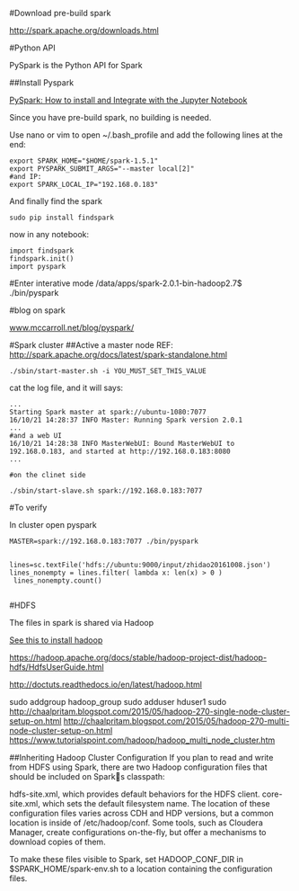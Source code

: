 
#Download pre-build spark

http://spark.apache.org/downloads.html

#Python API

PySpark is the Python API for Spark

##Install Pyspark

[PySpark: How to install and Integrate with the Jupyter Notebook](https://www.dataquest.io/blog/pyspark-installation-guide/)

Since you have pre-build spark, no building is needed.

Use nano or vim to open ~/.bash_profile and add the following lines at the end:
```
export SPARK_HOME="$HOME/spark-1.5.1"
export PYSPARK_SUBMIT_ARGS="--master local[2]"
#and IP:
export SPARK_LOCAL_IP="192.168.0.183"
```

And finally find the spark
```
sudo pip install findspark
```

now in any notebook:
```
import findspark
findspark.init()
import pyspark
```
#Enter interative mode
/data/apps/spark-2.0.1-bin-hadoop2.7$ ./bin/pyspark

#blog on spark

www.mccarroll.net/blog/pyspark/

#Spark cluster
##Active a master node
REF: http://spark.apache.org/docs/latest/spark-standalone.html


```
./sbin/start-master.sh -i YOU_MUST_SET_THIS_VALUE
```
cat the log file, and it will says:
```
...
Starting Spark master at spark://ubuntu-1080:7077
16/10/21 14:28:37 INFO Master: Running Spark version 2.0.1
...
#and a web UI
16/10/21 14:28:38 INFO MasterWebUI: Bound MasterWebUI to 192.168.0.183, and started at http://192.168.0.183:8080
...

#on the clinet side

./sbin/start-slave.sh spark://192.168.0.183:7077

```



#To verify

In cluster open pyspark

```
MASTER=spark://192.168.0.183:7077 ./bin/pyspark 


lines=sc.textFile('hdfs://ubuntu:9000/input/zhidao20161008.json')
lines_nonempty = lines.filter( lambda x: len(x) > 0 )
 lines_nonempty.count()


```


#HDFS

The files in spark is shared via Hadoop

[See this to install hadoop](../hadoop)

https://hadoop.apache.org/docs/stable/hadoop-project-dist/hadoop-hdfs/HdfsUserGuide.html


http://doctuts.readthedocs.io/en/latest/hadoop.html

sudo addgroup hadoop_group
sudo adduser hduser1 sudo
http://chaalpritam.blogspot.com/2015/05/hadoop-270-single-node-cluster-setup-on.html
http://chaalpritam.blogspot.com/2015/05/hadoop-270-multi-node-cluster-setup-on.html
https://www.tutorialspoint.com/hadoop/hadoop_multi_node_cluster.htm

##Inheriting Hadoop Cluster Configuration
If you plan to read and write from HDFS using Spark, there are two Hadoop configuration files that should be included on Sparks classpath:

hdfs-site.xml, which provides default behaviors for the HDFS client.
core-site.xml, which sets the default filesystem name.
The location of these configuration files varies across CDH and HDP versions, but a common location is inside of /etc/hadoop/conf. Some tools, such as Cloudera Manager, create configurations on-the-fly, but offer a mechanisms to download copies of them.

To make these files visible to Spark, set HADOOP_CONF_DIR in $SPARK_HOME/spark-env.sh to a location containing the configuration files.